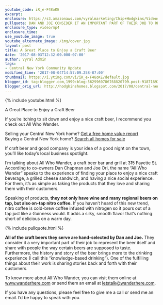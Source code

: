 ```yaml
---
youtube_code: iR_e-F48oKE
excerpt:
enclosure: https://s3.amazonaws.com/vyralmarketing/Chip+Hodgkins/Videos/Central+New+York+Real+Estate+Agent-Around+Town+-+Around+Town+at+All+Who+Wander.mp4
pullquote: DAN AND JOE CONSIDER IT AN IMPORTANT PART OF THEIR JOB TO REPRESENT BEER ITSELF.
enclosure_type: video/mp4
enclosure_time:
use_youtube_image: true
youtube_alternate_image: /img/cover.jpg
layout: post
title: A Great Place to Enjoy a Craft Beer
date: '2017-08-03T12:32:00.000-07:00'
author: Vyral Admin
tags:
- Central New York Community Update
modified_time: '2017-08-04T14:57:09.258-07:00'
thumbnail: https://i.ytimg.com/vi/iR_e-F48oKE/default.jpg
blogger_id: tag:blogger.com,1999:blog-5629960786768820799.post-9187169398441647524
blogger_orig_url: http://hodgkinshomes.blogspot.com/2017/08/central-new-york-real-estate-agentaround-town-around-town-at-all-who-wander.html
---
```

{% include youtube.html %}

A Great Place to Enjoy a Craft Beer

If you’re itching to sit down and enjoy a nice craft beer, I recommend you check out All Who Wander.

<div class="post-cta">
Selling your Central New York home? <a href="https://www.hodgkinshomes.com/sell/" target="_blank">Get a free home value report</a><br>
Buying a Central New York home?  <a href="https://www.hodgkinshomes.com/results-gallery/?userID=all" target="_blank">Search all homes for sale</a>
</div>

If craft beer and good company is your idea of a good night on the town, you’ll like today’s local business spotlight.

I’m talking about All Who Wander, a craft beer bar and grill at 315 Fayette St. According to co-owners Dan Chapman and Joe Ori, the name “All Who Wander” speaks to the experience of finding your place to enjoy a nice craft beverage, a grilled cheese sandwich, and having a nice social experience. For them, it’s as simple as taking the products that they love and sharing them with their customers.

Speaking of products, **they not only have wine and many regional beers on tap, but also on-tap nitro coffee.** If you haven’t heard of this new trend, nitro coffee is cold-brew coffee infused with nitrogen so it pours out of a tap just like a Guinness would. It adds a silky, smooth flavor that’s nothing short of delicious on a warm day.

{% include pullquote.html %}

**All of the craft beers they serve are hand-selected by Dan and Joe.** They consider it a very important part of their job to represent the beer itself and share with people the way certain beers are supposed to taste. Furthermore, the history and story of the beer brings more to the drinking experience (I call this “knowledge-based drinking”). One of the fulfilling things about their work is sharing stories back and forth with their customers.

To know more about All Who Wander, you can visit them online at <a href="http://www.wanderhere.com/" target="_blank">www.wanderhere.com</a> or send them an email at <a href="mailto:letstalk@wanderhere.com">letstalk@wanderhere.com</a>.

If you have any questions, please feel free to give me a call or send me an email. I’d be happy to speak with you.

